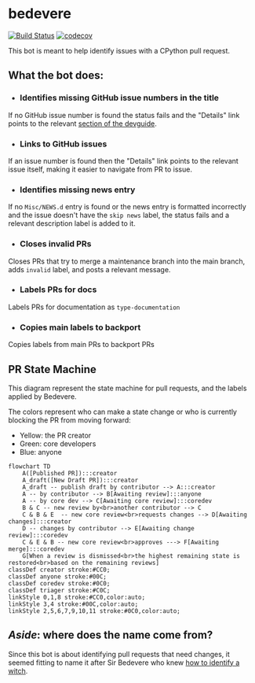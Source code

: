 # bedevere

[![Build Status](https://github.com/python/bedevere/actions/workflows/ci.yml/badge.svg?event=push)](https://github.com/python/bedevere/actions)
[![codecov](https://codecov.io/gh/python/bedevere/branch/main/graph/badge.svg)](https://codecov.io/gh/python/bedevere)

This bot is meant to help identify issues with a CPython pull request.

## What the bot does:
- ### Identifies missing GitHub issue numbers in the title
If no GitHub issue number is found the status fails and the
"Details" link points to the relevant
[section of the devguide](https://devguide.python.org/getting-started/pull-request-lifecycle.html#submitting).
- ### Links to GitHub issues
If an issue number is found then the "Details" link points to the relevant issue
itself, making it easier to navigate from PR to issue.
- ### Identifies missing news entry
If no `Misc/NEWS.d` entry is found or the news entry is formatted incorrectly
and the issue doesn't have the `skip news` label, the status fails and a relevant
description label is added to it.
- ### Closes invalid PRs
Closes PRs that try to merge a maintenance branch into the main branch, adds
`invalid` label, and posts a relevant message.
- ### Labels PRs for docs
Labels PRs for documentation as `type-documentation`
- ### Copies main labels to backport
Copies labels from main PRs to backport PRs

## PR State Machine

This diagram represent the state machine for pull requests, and the labels
applied by Bedevere.

The colors represent who can make a state change or who is currently
blocking the PR from moving forward:
* Yellow: the PR creator
* Green: core developers
* Blue: anyone

<!--
  Changes to the labels in this flowchart should be reflected
  in the devguide: https://devguide.python.org/triage/labels/
-->

```mermaid
flowchart TD
    A([Published PR]):::creator
    A_draft([New Draft PR]):::creator
    A_draft -- publish draft by contributor --> A:::creator
    A -- by contributor --> B[Awaiting review]:::anyone
    A -- by core dev --> C[Awaiting core review]:::coredev
    B & C -- new review by<br>another contributor --> C
    C & B & E  -- new core review<br>requests changes --> D[Awaiting changes]:::creator
    D -- changes by contributor --> E[Awaiting change review]:::coredev
    C & E & B -- new core review<br>approves ---> F[Awaiting merge]:::coredev
    G[When a review is dismissed<br>the highest remaining state is restored<br>based on the remaining reviews]
classDef creator stroke:#CC0;
classDef anyone stroke:#00C;
classDef coredev stroke:#0C0;
classDef triager stroke:#C0C;
linkStyle 0,1,8 stroke:#CC0,color:auto;
linkStyle 3,4 stroke:#00C,color:auto;
linkStyle 2,5,6,7,9,10,11 stroke:#0C0,color:auto;
```

## *Aside*: where does the name come from?
Since this bot is about identifying pull requests that need changes,
it seemed fitting to name it after Sir Bedevere who knew
[how to identify a witch](https://youtu.be/yp_l5ntikaU).
